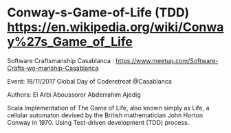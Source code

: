# Conway-s-Game-of-Life (TDD) https://en.wikipedia.org/wiki/Conway%27s_Game_of_Life

 Software Craftsmanship Casablanca : https://www.meetup.com/Software-Crafts-wo-manship-Casablanca
 
 Event: 18/11/2017  Global Day of Coderetreat @Casablanca
 
 Authors:
          El Arbi Aboussoror
          Abderrahim Ajedig

Scala Implementation of The Game of Life, also known simply as Life, a cellular automaton devised by the British mathematician John Horton Conway in 1970. Using Test-driven development (TDD) process. 

